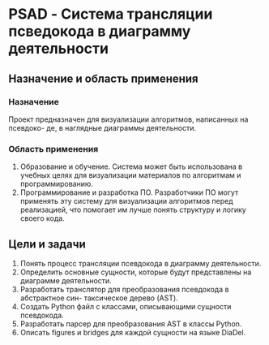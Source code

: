 # PSAD - Система трансляции псведокода в диаграмму деятельности

## Назначение и область применения

### Назначение

Проект предназначен для визуализации алгоритмов, написанных на псевдоко-
де, в наглядные диаграммы деятельности.

### Область применения

1. Образование и обучение. Система может быть использована в учебных целях
для визуализации материалов по алгоритмам и программированию.
2. Программирование и разработка ПО. Разработчики ПО могут применять эту
систему для визуализации алгоритмов перед реализацией, что помогает им
лучше понять структуру и логику своего кода.

## Цели и задачи

1. Понять процесс трансляции псевдокода в диаграмму деятельности.
2. Определить основные сущности, которые будут представлены на диаграмме
деятельности.
3. Разработать транслятор для преобразования псевдокода в абстрактное син-
таксическое дерево (AST).
4. Создать Python файл с классами, описывающими сущности псевдокода.
5. Разработать парсер для преобразования AST в классы Python.
6. Описать figures и bridges для каждой сущности на языке DiaDel.